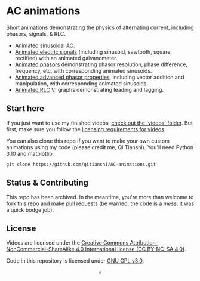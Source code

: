# AC animations
Short animations demonstrating the physics of alternating current, including
phasors, signals, & RLC.

* [Animated sinusoidal AC](https://github.com/qitianshi/AC-animations/tree/main/videos/ac_voltage).
* [Animated electric signals](https://github.com/qitianshi/AC-animations/tree/main/videos/signals_galvanometer)
  (including sinusoid, sawtooth, square, rectified) with an animated
  galvanometer.
* [Animated phasors](https://github.com/qitianshi/AC-animations/tree/main/videos/simple_phasors)
  demonstrating phasor resolution, phase difference, frequency, etc, with
  corresponding animated sinusoids.
* [Animated advanced phasor properties](https://github.com/qitianshi/AC-animations/tree/main/videos/phasor_addition),
  including vector addition and manipulation, with corresponding animated
  sinusoids.
* [Animated RLC](https://github.com/qitianshi/AC-animations/tree/main/videos/rlc)
  VI graphs demonstrating leading and lagging.

## Start here
If you just want to use my finished videos, [check out the 'videos'
folder](https://github.com/qitianshi/phasor-animations/tree/main/videos/). But
first, make sure you follow the
[licensing requirements for videos](#license).

You can also clone this repo if you want to make your own custom
animations using my code (please credit me, Qi Tianshi). You'll need
Python 3.10 and matplotlib.

```
git clone https://github.com/qitianshi/AC-animations.git
```

## Status & Contributing
This repo has been archived. In the meantime, you're more than welcome to fork
this repo and make pull requests (be warned: the code is a *mess*; it was a
quick bodge job).

## License
Videos are licensed under the [Creative Commons
Attribution-NonCommercial-ShareAlike 4.0 International license
(CC BY-NC-SA 4.0)](https://creativecommons.org/licenses/by-nc-sa/4.0/).

Code in this repository is licensed under [GNU GPL v3.0](LICENSE).

<p align="center">⚡️</p>
